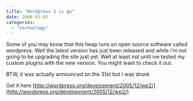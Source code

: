 ```yaml
---
title: "Wordpress 2 is go"
date: 2006-01-01
categories: 
  - "technology"
---
```


Some of you may know that this heap runs on open source software called wordpress. Well the latest version has just been released and while i'm not going to be upgrading the site just yet. Well at least not until ive tested my custom plugins with the new version. You might want to check it out.

BTW, it was actually announced on the 31st but I was drunk

Get it here [http://wordpress.org/development/2005/12/wp2/](http://wordpress.org/development/2005/12/wp2/)
